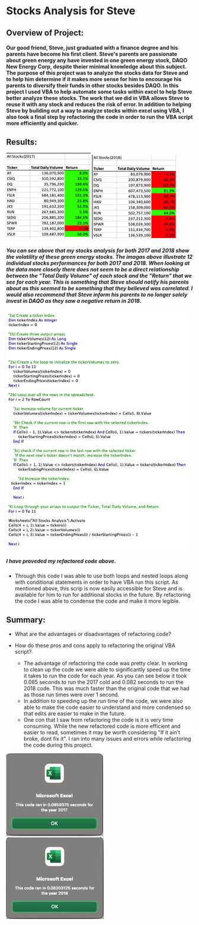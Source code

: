 # Stocks Analysis for Steve

## Overview of Project: 

#### Our good friend, Steve, just graduated with a finance degree and his parents have become his first client. Steve's parents are passionate about green energy any have invested in one green energy stock, DAQO New Energy Corp, despite theier minimal knowledge about this subject.  The purpose of this project was to analyze the stocks data for Steve and to help him determine if it makes more sense for him to encourage his parents to diversify their funds in other stocks besides DAQO. In this project I used VBA to help automate some tasks within excel to help Steve better analyze these stocks. The work that we did in VBA allows Steve to reuse it with any stock and reduces the risk of error. In addition to helping Steve by building out a way to analyze stocks within excel using VBA, I also took a final step by refactoring the code in order to run the VBA script more efficiently and quicker.

## Results:

![2017 All Stocks](https://github.com/matthubb17/stocks-analysis/blob/main/Resources/2017%20All%20Stocks.png?raw=true) ![2017 All Stocks](https://github.com/matthubb17/stocks-analysis/blob/main/Resources/2018%20All%20Stocks.png?raw=true)

##### You can see above that my stocks analysis for both 2017 and 2018 show the volatility of these green energy stocks. The imagas above illustrate 12 individual stocks performances for both 2017 and 2018. When looking at the data more closely there does not seem to be a direct relationship between the "Total Daily Volume" of each stock and the "Return" that we see for each year. This is something that Steve should notify his parents about as this seemed to be something that they believed was correlated. I would also recommend that Steve inform his parents to no longer solely invest in DAQO as they saw a negative return in 2018.

![VBA Script Refactored Example](https://github.com/matthubb17/stocks-analysis/blob/main/Resources/VBA%20Script%20Refactored.png?raw=true)

##### I have proveded my refactored code above.

- Through this code I was able to use both loops and nested loops along with conditional statements in order to have VBA run this script. As mentioned above, this scrip is now easily accessible for Steve and is available for him to run for additional stocks in the future. By refactoring the code I was able to condense the code and make it more legible.





## Summary:

- What are the advantages or disadvantages of refactoring code?
- How do these pros and cons apply to refactoring the original VBA script?


  - The advantage of refactoring the code was pretty clear. In working to clean up the code we were able to significantly speed up the time it takes to run the code for each year. As you can see below it took 0.085 seconds to run the 2017 cold and 0.082 seconds to run the 2018 code. This was much faster than the original code that we had as those run times were over 1 second.
  - In addition to speeding up the run time of the code, we were also able to make the code easier to understand and more condensed so that edits are easier to make in the future.
  - One con that I saw from refactoring the code is it is very time consuming. While the new refactored code is more efficient and easier to read, sometimes it may be worth considering "If it ain't broke, dont fix it". I ran into many issues and errors while refactoring the code during this project.

![2017](https://github.com/matthubb17/stocks-analysis/blob/main/Resources/2017%20Run%20Script.png?raw=true) ![2018](https://github.com/matthubb17/stocks-analysis/blob/main/Resources/2018%20Run%20Script.png?raw=true)


